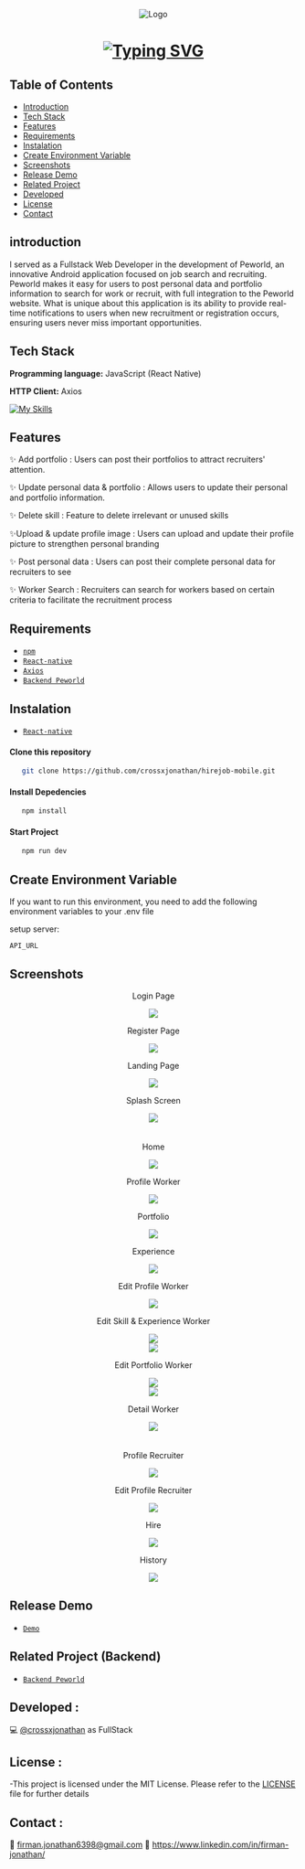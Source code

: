 <p align="center">
  <img src="./src/assets/image/logo/purple.png" alt="Logo">
</p>

<h1 align="center">
    <a href="https://git.io/typing-svg"><img src="https://readme-typing-svg.demolab.com?font=Fira+Code&weight=600&size=25&pause=1000&color=5E50A1&width=435&lines=Peworld+Mobile+Application" alt="Typing SVG" /></a>
</h1>

## Table of Contents

- [Introduction](#introduction)
- [Tech Stack](#Tech-Stack)
- [Features](#features)
- [Requirements](#requirements)
- [Instalation](#instalation)
- [Create Environment Variable](#create-environment-variable)
- [Screenshots](#screenshots)
- [Release Demo](#Demo)
- [Related Project](#related-project-backend)
- [Developed](#Developed)
- [License](#License)
- [Contact](#Contact)


## introduction

I served as a Fullstack Web Developer in the development of Peworld, an innovative Android application focused on job search and recruiting. Peworld makes it easy for users to post personal data and portfolio information to search for work or recruit, with full integration to the Peworld website. What is unique about this application is its ability to provide real-time notifications to users when new recruitment or registration occurs, ensuring users never miss important opportunities.


## Tech Stack

**Programming language:** JavaScript (React Native)

**HTTP Client:** Axios

[![My Skills](https://skillicons.dev/icons?i=js,css,react)](https://skillicons.dev)



## Features

✨ Add portfolio : Users can post their portfolios to attract recruiters' attention.

✨ Update personal data & portfolio : Allows users to update their personal and portfolio information.

✨ Delete skill : Feature to delete irrelevant or unused skills

✨Upload & update profile image : Users can upload and update their profile picture to strengthen personal branding

✨ Post personal data : Users can post their complete personal data for recruiters to see

✨ Worker Search : Recruiters can search for workers based on certain criteria to facilitate the recruitment process


## Requirements

- [`npm`](https://www.npmjs.com/get-npm)
- [`React-native`](https://reactnative.dev/docs/getting-started)
- [`Axios`](https://axios-http.com/docs/intro)
- [`Backend Peworld`](https://github.com/crossxjonathan/peworld-backend)



## Instalation
- [`React-native`](https://reactnative.dev/docs/environment-setup)

#### Clone this repository

```bash
   git clone https://github.com/crossxjonathan/hirejob-mobile.git
```

#### Install Depedencies

```bash
   npm install
```

#### Start Project

```bash
   npm run dev
```


## Create Environment Variable

If you want to run this environment, you need to add the following environment variables to your .env file

setup server: 

`API_URL`

## Screenshots

<div align="center">
    <p>Login Page</p>   
    <img src="./src/assets/image/portfolio/Login1.png">   
    <p>Register Page</p>   
    <img src="./src/assets/image/portfolio/Register1.png">   
    <p>Landing Page</p>   
    <img src="./src/assets/image/portfolio/Landingpage.png">
    <p>Splash Screen</p>   
    <img src="./src/assets/image/portfolio/splace screen.png">
</div>
<div align="center" style="display: flex; flex-direction: column; align-items: center; margin: 20px;">
    <p>Home</p>   
    <img src="./src/assets/image/portfolio/Menu1.png">   
    <p>Profile Worker</p>   
    <img src="./src/assets/image/portfolio/workerProfile.png">   
    <p>Portfolio</p>   
    <img src="./src/assets/image/portfolio/workerPortfolio.png">
    <p>Experience</p>   
    <img src="./src/assets/image/portfolio/workerExperience.png">   
    <p>Edit Profile Worker</p>   
    <img src="./src/assets/image/portfolio/personalWorker.png">   
    <p>Edit Skill & Experience Worker</p>   
    <img src="./src/assets/image/portfolio/skill&Experience.png">
    <img src="./src/assets/image/portfolio/experience display.png">   
     <p>Edit Portfolio Worker</p>   
    <img src="./src/assets/image/portfolio/editPortfolio.png">
    <img src="./src/assets/image/portfolio/editPortfolioDisplay.png"> 
    <p>Detail Worker</p>   
    <img src="./src/assets/image/portfolio/detailWorker.png">  
</div>
<div align="center" style="display: flex; flex-direction: column; align-items: center; margin: 20px;">
    <p>Profile Recruiter</p>   
    <img src="./src/assets/image/portfolio/profileRecruiter.png">   
    <p>Edit Profile Recruiter</p>   
    <img src="./src/assets/image/portfolio/personalRecruiter.png">   
    <p>Hire</p>    
    <img src="./src/assets/image/portfolio/hireworkers.png">   
    <p>History</p>    
    <img src="./src/assets/image/portfolio/historyHire.png">   
</div>



## Release Demo
- [`Demo`](https://drive.google.com/drive/folders/1_2DQyy4G83jz9LFf2zeaXjcoRmBE6100?usp=sharing)


## Related Project (Backend)

- [`Backend Peworld`](https://github.com/crossxjonathan/peworld-backend.git)



## Developed :

💻 [@crossxjonathan](https://github.com/crossxjonathan) as FullStack

## License :

-This project is licensed under the MIT License. Please refer to the [LICENSE](./LICENSE) file for further details

## Contact :
📧 firman.jonathan6398@gmail.com
🔗 https://www.linkedin.com/in/firman-jonathan/